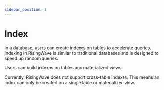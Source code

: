 ```yaml
---
sidebar_position: 1
---
```


# Index

In a database, users can create indexes on tables to accelerate queries. Indexing in RisingWave is similar to traditional databases and is designed to speed up random queries.

Users can build indexes on tables and materialized views.

Currently, RisingWave does not support cross-table indexes. This means an index can only be created on a single table or materialized view.
